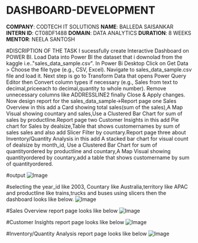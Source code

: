 # DASHBOARD-DEVELOPMENT
**COMPANY**: CODTECH IT SOLUTIONS
**NAME**: BALLEDA SAISANKAR
**INTERN ID**: CT08DF1488
**DOMAIN**: DATA ANALYTICS
**DURATION**: 8 WEEKS
**MENTOR**: NEELA SANTOSH

#DISCRIPTION OF THE TASK
I sucessfully create Interactive Dashboard on POWER BI. Load Data into Power BI the dataset that i downolad from the kaggle i.e.."sales_data_sample.csv". In Power Bi Desktop Click on Get Data > Choose the file type (e.g., CSV, Excel). Navigate to sales_data_sample.csv file and load it.
Next step is go to Transform Data that opens Power Query Editor then Convert column types if necessary (e.g., Sales from text to decimal,priceeach to decimal,quantity to whole number). Remove unnecessary columns like ADDRESSLINE2 finally Close & Apply changes.
Now design report for the sales_data_sample->Report page one Sales Overview in this add a Card showing total sales(sum of the sales),A Map Visual showing countary and sales,Use a Clustered Bar Chart for sum of sales by productline.Report page two Customer Insights in this add Pie chart for Sales by dealsize,Table that shows customernames by sum of sales sales and also add Slicer Filter by countary.Report page three about Inventory/Quantity Analysis in this add A stacked bar chart for visual count of dealsize by month_id, Use a Clustered Bar Chart for sum of quantityordered by productline and countary,A Map Visual showing quantityordered by countary,add a table that shows customername by sum of quantityordered.








#output 
![Image](https://github.com/user-attachments/assets/c1d62082-678e-43ed-87f9-b60e5690dc19)



#selecting the year_id like 2003, Countary like Australia,territory like APAC and productline like trains,trucks and buses using slicers then the dashboard looks like below.
![Image](https://github.com/user-attachments/assets/eb23cd25-7b7b-4186-91b2-b86941ec29b9)

#Sales Overview report page looks like below
![Image](https://github.com/user-attachments/assets/689b70e2-6404-4a29-80cc-cc4425af518a)

#Customer Insights report page looks like below
![Image](https://github.com/user-attachments/assets/ddb787b8-4ed1-4a22-a29e-8de8ab45f67a)

#Inventory/Quantity Analysis report page looks like below
![Image](https://github.com/user-attachments/assets/0e133406-d97f-44c7-af96-59c8a3acd9e1)
